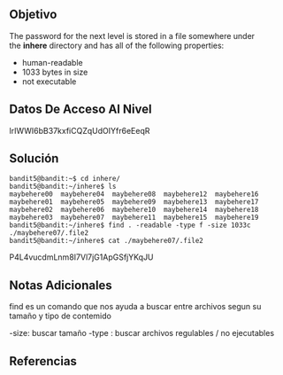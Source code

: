 ## Objetivo
The password for the next level is stored in a file somewhere under the **inhere** directory and has all of the following properties:

- human-readable
- 1033 bytes in size
- not executable
## Datos De Acceso Al Nivel
lrIWWI6bB37kxfiCQZqUdOIYfr6eEeqR
## Solución
```
bandit5@bandit:~$ cd inhere/
bandit5@bandit:~/inhere$ ls
maybehere00  maybehere04  maybehere08  maybehere12  maybehere16
maybehere01  maybehere05  maybehere09  maybehere13  maybehere17
maybehere02  maybehere06  maybehere10  maybehere14  maybehere18
maybehere03  maybehere07  maybehere11  maybehere15  maybehere19
bandit5@bandit:~/inhere$ find . -readable -type f -size 1033c
./maybehere07/.file2
bandit5@bandit:~/inhere$ cat ./maybehere07/.file2

```
P4L4vucdmLnm8I7Vl7jG1ApGSfjYKqJU
## Notas Adicionales

find es un comando que nos ayuda a buscar entre archivos segun su tamaño y tipo de contemido

-size: buscar tamaño
-type : buscar archivos regulables / no ejecutables
## Referencias

